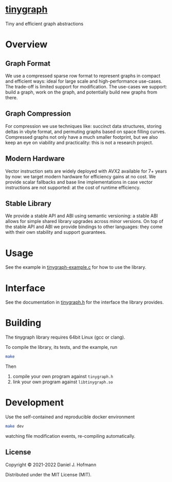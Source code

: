# [tinygraph](https://tinygraph.org)

Tiny and efficient graph abstractions


# Overview

## Graph Format

We use a compressed sparse row format to represent graphs in compact and efficient ways: ideal for large scale and high-performance use-cases.
The trade-off is limited support for modification. The use-cases we support: build a graph, work on the graph, and potentially build new graphs from there.

## Graph Compression

For compression we use techniques like: succinct data structures, storing deltas in vbyte format, and permuting graphs based on space filling curves.
Compressed graphs not only have a much smaller footprint, but we also keep an eye on viability and practicality: this is not a research project.

## Modern Hardware

Vector instruction sets are widely deployed with AVX2 available for 7+ years by now: we target modern hardware for efficiency gains at no cost.
We provide scalar fallbacks and base line implementations in case vector instructions are not supported: at the cost of runtime efficiency.

## Stable Library

We provide a stable API and ABI using semantic versioning: a stable ABI allows for simple shared library upgrades across minor versions.
On top of the stable API and ABI we provide bindings to other languages: they come with their own stability and support guarantees.


# Usage

See the example in [tinygraph-example.c](./tinygraph-example.c) for how to use the library.


# Interface

See the documentation in [tinygraph.h](./tinygraph.h) for the interface the library provides.


# Building

The tinygraph library requires 64bit Linux (gcc or clang).

To compile the library, its tests, and the example, run

```bash
make
```

Then
1. compile your own program against `tinygraph.h`
2. link your own program against `libtinygraph.so`


# Development

Use the self-contained and reproducible docker environment

```bash
make dev
```

watching file modification events, re-compiling automatically.


## License

Copyright © 2021-2022 Daniel J. Hofmann

Distributed under the MIT License (MIT).
